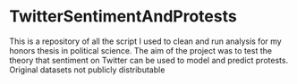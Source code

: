# TwitterSentimentAndProtests
This is a repository of all the script I used to clean and run analysis for my honors thesis in political science.
The aim of the project was to test the theory that sentiment on Twitter can be used to model and predict protests. 
Original datasets not publicly distributable 
